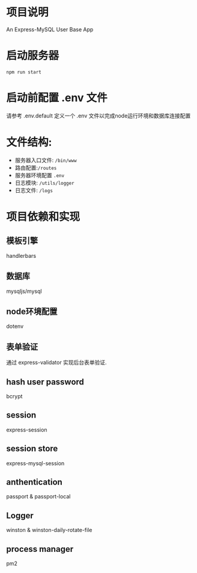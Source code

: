 # 项目说明
An Express-MySQL User Base App

#
# 启动服务器
~~~
npm run start
~~~
# 启动前配置 .env 文件
请参考 .env.default 定义一个 .env 文件以完成node运行环境和数据库连接配置 

# 文件结构:
* 服务器入口文件: ```/bin/www```
* 路由配置:```/routes```
* 服务器环境配置 ```.env```
* 日志模块: ```/utils/logger```
* 日志文件: ```/logs```



# 项目依赖和实现 
## 模板引擎
handlerbars
## 数据库
mysqljs/mysql
## node环境配置
dotenv 
## 表单验证
通过 express-validator 实现后台表单验证.  
## hash user password
bcrypt
## session
express-session
## session store
express-mysql-session
## anthentication
passport & passport-local
## Logger
winston & winston-daily-rotate-file
## process manager
pm2




